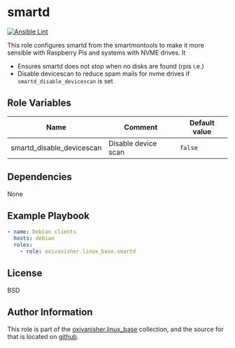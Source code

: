 smartd
======
[![Ansible Lint](https://github.com/oxivanisher/role-smartd/actions/workflows/ansible-lint.yml/badge.svg)](https://github.com/oxivanisher/role-smartd/actions/workflows/ansible-lint.yml)

This role configures smartd from the smartmontools to make it more sensible with Raspberry Pis and systems with NVME drives. It
* Ensures smartd does not stop when no disks are found (rpis i.e.)
* Disable devicescan to reduce spam mails for nvme drives if `smartd_disable_devicescan` is set

Role Variables
--------------

| Name                      | Comment             | Default value                    |
|---------------------------|---------------------|----------------------------------|
| smartd_disable_devicescan | Disable device scan | `false` |

Dependencies
------------

None

Example Playbook
----------------
```yaml
- name: Debian clients
  hosts: debian
  roles:
    - role: oxivanisher.linux_base.smartd
```

License
-------

BSD

Author Information
------------------

This role is part of the [oxivanisher.linux_base](https://galaxy.ansible.com/ui/repo/published/oxivanisher/linux_base/) collection, and the source for that is located on [github](https://github.com/oxivanisher/collection-linux_base).
